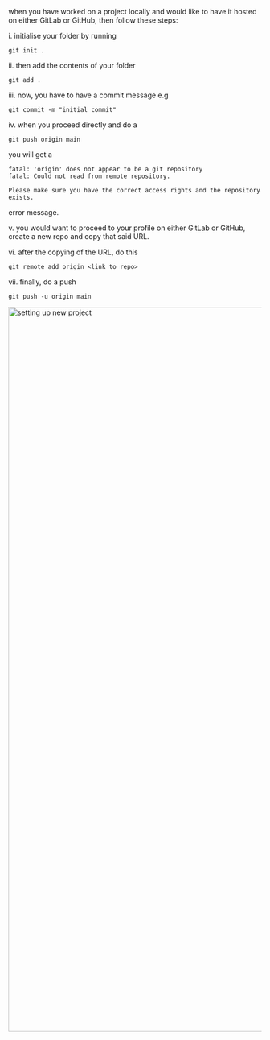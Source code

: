 when you have worked on a project locally and would like to have it hosted on either GitLab or GitHub, then follow these steps:

i. initialise your folder by running

``git init . ``

ii. then add the contents of your folder

``git add . ``

iii. now, you have to have a commit message e.g

``git commit -m "initial commit"``

iv. when you proceed directly and do a 

``git push origin main``

you will get a 
```
fatal: 'origin' does not appear to be a git repository
fatal: Could not read from remote repository.

Please make sure you have the correct access rights and the repository exists.
```

error message.

v. you would want to proceed to your profile on either GitLab or GitHub, create a new repo and copy that said URL.

vi. after the copying of the URL, do this

``git remote add origin <link to repo>``

vii. finally, do a push 

``git push -u origin main``

<img width="1440" alt="setting up new project" src="https://github.com/delphine-boke/setting-up-mac/assets/55446293/34a8ddb6-131c-45b5-8fde-bb057953ea54">



